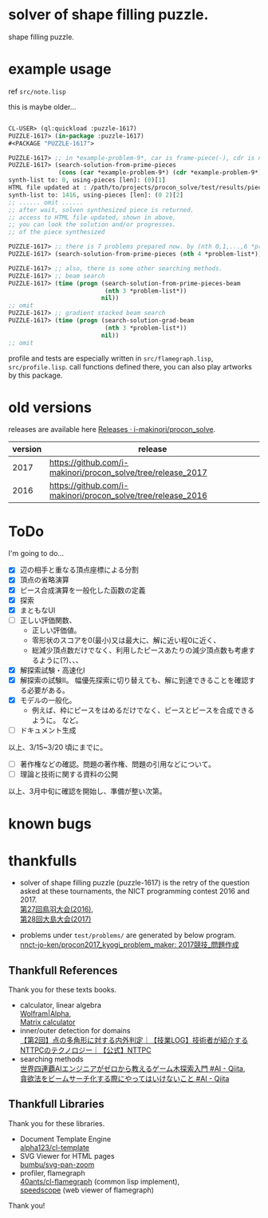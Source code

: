 
# solver of shape filling puzzle.


shape filling puzzle.




# example usage

ref `src/note.lisp`

this is maybe older...

```lisp

CL-USER> (ql:quickload :puzzle-1617)
PUZZLE-1617> (in-package :puzzle-1617)
#<PACKAGE "PUZZLE-1617">

PUZZLE-1617> ;; in *example-problem-9*, car is frame-piece(-), cdr is noneframe-piece(+)
PUZZLE-1617> (search-solution-from-prime-pieces
              (cons (car *example-problem-9*) (cdr *example-problem-9*)))
synth-list to: 0, using-pieces [len]: (0)[1]
HTML file updated at : /path/to/projects/procon_solve/test/results/piece-list.html 
synth-list to: 1416, using-pieces [len]: (0 2)[2]
;; ...... omit ......
;; after wait, solven synthesized piece is returned.
;; access to HTML file updated, shown in above, 
;; you can look the solution and/or progresses. 
;; of the piece synthesized

PUZZLE-1617> ;; there is 7 problems prepared now. by (nth 0,1,...,6 *problem-list*), e.x.
PUZZLE-1617> (search-solution-from-prime-pieces (nth 4 *problem-list*))

PUZZLE-1617> ;; also, there is some other searching methods.
PUZZLE-1617> ;; beam search
PUZZLE-1617> (time (progn (search-solution-from-prime-pieces-beam
                           (nth 3 *problem-list*))
                          nil))
;; omit
PUZZLE-1617> ;; gradient stacked beam search
PUZZLE-1617> (time (progn (search-solution-grad-beam
                           (nth 3 *problem-list*))
                          nil))
;; omit

```

profile and tests are especially written in `src/flamegraph.lisp`, `src/profile.lisp`.
call functions defined there, you can also play artworks by this package.




# old versions

releases are available here [Releases · i-makinori/procon_solve](https://github.com/i-makinori/procon_solve/releases/).

| version | release                                                      |
|---------|--------------------------------------------------------------|
| 2017    | https://github.com/i-makinori/procon_solve/tree/release_2017 |
| 2016    | https://github.com/i-makinori/procon_solve/tree/release_2016 |


# ToDo

I'm going to do...

- [X] 辺の相手と重なる頂点座標による分割
- [X] 頂点の省略演算
- [X] ピース合成演算を一般化した函数の定義
- [X] 探索
- [X] まともなUI
- [ ] 正しい評価関数、
  - 正しい評価値。 
  - 零形状のスコアを0(最小)又は最大に、解に近い程0に近く、
  - 総減少頂点数だけでなく、利用したピースあたりの減少頂点数も考慮するように(?)、、、
- [X] 解探索試験・高速化I
- [X] 解探索の試験II。 幅優先探索に切り替えても、解に到達できることを確認する必要がある。
- [X] モデルの一般化。
  - 例えば、枠にピースをはめるだけでなく、ピースとピースを合成できるように。 など。
- [ ] ドキュメント生成

以上、3/15~3/20 頃にまでに。

- [ ] 著作権などの確認。問題の著作権、問題の引用などについて。
- [ ] 理論と技術に関する資料の公開

以上、3月中旬に確認を開始し、準備が整い次第。


# known bugs



# thankfulls 

- solver of shape filling puzzle (puzzle-1617) is the retry of the question asked at these tournaments, the NICT programming contest 2016 and 2017.  
  [第27回鳥羽大会(2016)](https://www.procon.gr.jp/?page_id=59141),  
  [第28回大島大会(2017)](https://www.procon.gr.jp/?page_id=59121)  

- problems under `test/problems/` are generated by below program.  
  [nnct-jo-ken/procon2017_kyogi_problem_maker: 2017競技_問題作成](https://github.com/nnct-jo-ken/procon2017_kyogi_problem_maker/)


## Thankfull References

Thank you for these texts books.

- calculator, linear algebra  
  [Wolfram|Alpha](https://www.wolframalpha.com/),  
  [Matrix calculator](https://matrixcalc.org/)  
- inner/outer detection for domains  
  [【第2回】点の多角形に対する内外判定｜【技業LOG】技術者が紹介するNTTPCのテクノロジー｜【公式】NTTPC](https://www.nttpc.co.jp/technology/number_algorithm.html)
- searching methods  
  [世界四連覇AIエンジニアがゼロから教えるゲーム木探索入門 #AI - Qiita](https://qiita.com/thun-c/items/058743a25c37c87b8aa4),  
  [貪欲法をビームサーチ化する際にやってはいけないこと #AI - Qiita](https://qiita.com/thun-c/items/15c4b73d288098a6e6cd)  


## Thankfull Libraries

Thank you for these libraries.

- Document Template Engine  
  [alpha123/cl-template](https://github.com/alpha123/cl-template/)
- SVG Viewer for HTML pages  
  [bumbu/svg-pan-zoom](https://github.com/bumbu/svg-pan-zoom)
- profiler, flamegraph  
  [40ants/cl-flamegraph](https://github.com/40ants/cl-flamegraph) (common lisp implement),  
  [speedscope](https://www.speedscope.app/) (web viewer of flamegraph)  


Thank you!
